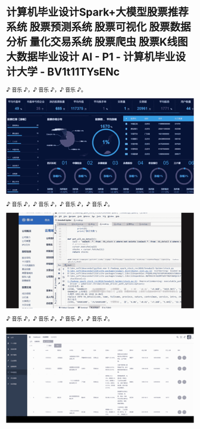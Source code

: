 # 计算机毕业设计Spark+大模型股票推荐系统 股票预测系统 股票可视化 股票数据分析 量化交易系统 股票爬虫 股票K线图 大数据毕业设计 AI - P1 - 计算机毕业设计大学 - BV1t11TYsENc

♪ 音乐 ♪，♪ 音乐 ♪，♪ 音乐 ♪。

![](img/c5e3455933ea1a786040b479b47c8d9d_1.png)

♪ 音乐 ♪，♪ 音乐 ♪，♪ 音乐 ♪，♪ 音乐 ♪。

![](img/c5e3455933ea1a786040b479b47c8d9d_3.png)

♪ 音乐 ♪，♪ 音乐 ♪，♪ 音乐 ♪，♪ 音乐 ♪。

![](img/c5e3455933ea1a786040b479b47c8d9d_5.png)